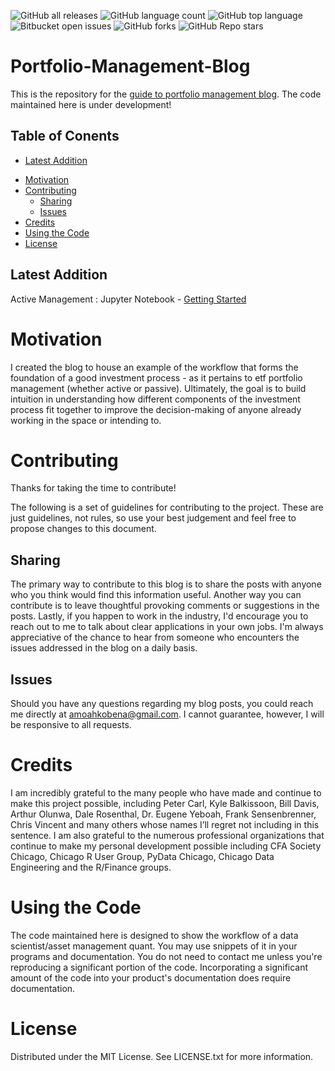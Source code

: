 ![GitHub all releases](https://img.shields.io/github/downloads/KobAmoah/Portfolio-Management-Blog/total)
![GitHub language count](https://img.shields.io/github/languages/count/KobAmoah/Portfolio-Management-Blog) 
![GitHub top language](https://img.shields.io/github/languages/top/KobAmoah/Portfolio-Management-Blog?color=yellow) 
![Bitbucket open issues](https://img.shields.io/bitbucket/issues/KobAmoah/Portfolio-Management-Blog)
![GitHub forks](https://img.shields.io/github/forks/KobAmoah/Portfolio-Management-Blog?style=social)
![GitHub Repo stars](https://img.shields.io/github/stars/KobAmoah/Portfolio-Management-Blog?style=social)

# Portfolio-Management-Blog
This is the repository for the [guide to portfolio management blog](https://structuringportfolios.blogspot.com).
The code maintained here is under development! 

## Table of Conents
  * [Latest Addition](#latest-addition)
- [Motivation](#motivation)
- [Contributing](#contributing)
  * [Sharing](#sharing)
  * [Issues](#issues)
- [Credits](#credits)
- [Using the Code](#using-the-code)
- [License](#license)

## Latest Addition
Active Management  : Jupyter Notebook - [Getting Started](https://github.com/KobAmoah/Portfolio-Management-Blog/blob/main/Active-Management/Jupyter-Notebooks/Getting%20Started.ipynb)

# Motivation
I created the blog to house an example of the workflow that forms the foundation of a good investment process - as it pertains to etf portfolio management (whether active or passive). Ultimately, the goal is to build intuition in understanding how different components of the investment process fit together to improve the decision-making of anyone already working in the space or intending to.

# Contributing 
Thanks for taking the time to contribute!

The following is a set of guidelines for contributing to the project. These are just guidelines, not rules, so use your best judgement and feel free to propose changes to this document.

## Sharing
The primary way to contribute to this blog is to share the posts with anyone who you think would find this information useful. Another way you can contribute is to leave thoughtful provoking comments or suggestions in the posts. Lastly, if you happen to work in the industry, I'd encourage you to reach out to me to talk about clear applications in your own jobs. I'm always appreciative of the chance to hear from someone who encounters the issues addressed in the blog on a daily basis.

## Issues
Should you have any questions regarding my blog posts, you could reach me directly at amoahkobena@gmail.com. I cannot guarantee, however, I will be responsive to all requests.

# Credits
I am incredibly grateful to the many people who have made and continue to make this project possible, including Peter Carl, Kyle Balkissoon, Bill Davis, Arthur Olunwa, Dale Rosenthal, Dr. Eugene Yeboah, Frank Sensenbrenner, Chris Vincent and many others whose names I’ll regret not including in this sentence. I am also grateful to the numerous professional organizations that continue to make my personal development possible including CFA Society Chicago, Chicago R User Group, PyData Chicago, Chicago Data Engineering and the R/Finance groups.

# Using the Code
The code maintained here is designed to show the workflow of a data scientist/asset management quant. You may use snippets of it in your programs and documentation. You do not need to contact me unless you're reproducing a significant portion of the code. Incorporating a significant amount of the code into your product's documentation does require documentation.

# License
Distributed under the MIT License. See LICENSE.txt for more information.


